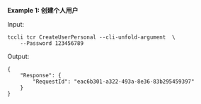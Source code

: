 **Example 1: 创建个人用户**



Input: 

```
tccli tcr CreateUserPersonal --cli-unfold-argument  \
    --Password 123456789
```

Output: 
```
{
    "Response": {
        "RequestId": "eac6b301-a322-493a-8e36-83b295459397"
    }
}
```

